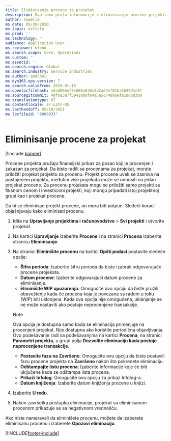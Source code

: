 ```yaml
---
title: Eliminisanje procene za projekat
description: Ova tema pruža informacije o eliminisanju procene projekta nakon što je završena.
author: Yowelle
ms.date: 05/26/2020
ms.topic: article
ms.prod: ''
ms.technology: ''
audience: Application User
ms.reviewer: kfend
ms.search.scope: Core, Operations
ms.custom: ''
ms.assetid: ''
ms.search.region: Global
ms.search.industry: Service industries
ms.author: andchoi
ms.dyn365.ops.version: 7
ms.search.validFrom: 2019-01-15
ms.openlocfilehash: a4ad06bef7ed66a626c6d2ad7ef01ba5b99d1c0f
ms.sourcegitcommit: 40f68387f594180af64a5e5c748b6efa188bd300
ms.translationtype: HT
ms.contentlocale: sr-Latn-RS
ms.lasthandoff: 05/10/2021
ms.locfileid: "6006933"
---
```

# <a name="eliminate-a-project-estimate"></a>Eliminisanje procene za projekat

[!include [banner](../includes/banner.md)]

Procene projekta pružaju finansijski prikaz za posao koji je procenjen i zakazan za projekat. Da biste radili sa procenama za projekat, morate priložiti projekat projektu za procenu. Projekt procene uvek se zasniva na postojećem projektu, međutim više projekata može se odnositi na jedan projekat procene. Za procenu projekata mogu se priložiti samo projekti sa fiksnom cenom i investicioni projekti, koji moraju pripadati istoj projektnoj grupi kao i projekat procene.

Da bi se eliminisao projekt procene, on mora biti potpun. Sledeći koraci objašnjavaju kako eliminisati procenu.

1. Idite na **Upravljanje projektima i računovodstvo** > **Svi projekti** i otvorite projekat. 
2. Na kartici **Upravljanje** izaberite **Procene** i na stranici **Procena** izaberite stranicu **Eliminisanje**.
3. Na stranici **Eliminišite procenu** na kartici **Opšti podaci** postavite sledeće opcije:

   - **Šifra perioda**: Izaberite šifru perioda da biste izabrali odgovarajuće procene projekata. 
   - **Datum procene**: Izaberite odgovarajući datum procene za eliminisanje.
   - **Eliminišite WIP upozorenja**: Omogućite ovu opciju da biste pružili obaveštenje kada će procena koja je povezana sa radom u toku (WIP) biti uklonjena. Kada ova opcija nije omogućena, uklanjanje se ne može nastaviti ako postoje neprocenjene transakcije. 
   > [!NOTE]
   > Ova opcija je dostupna samo kada se eliminacija primenjuje na procenjeni projekat. Nije dostupna ako koristite periodična objavljivanja. Ovo podešavanje radi sa podešavanjima na kartici **Procena**, na stranici **Parametri projekta**, u grupi polja **Dozvolite eliminaciju kada postoje neprocenjene transakcije**.
   - **Postavite fazu na Završeno**: Omogućite ovu opciju da biste postavili fazu procene projekta na **Završeno** nakon što pokrenete eliminaciju.
   - **Odštampajte listu procena**: Izaberite informacije koje će biti uključene kada se odštampa lista procena.
   - **Prikaži Infolog**: Omogućite ovu opciju za prikaz Infolog-a.
   - **Datum knjiženja**: Izaberite datum knjiženja procene u knjizi.

4.  Izaberite **U redu**.
5. Nakon završetka postupka eliminacije, projekat sa eliminisanom procenom prikazuje se sa negativnom vrednošću. 

Ako niste nameravali da eliminišete procenu, možete da izaberete eliminisanu procenu i izaberete **Opozovi eliminaciju**.   


[!INCLUDE[footer-include](../includes/footer-banner.md)]